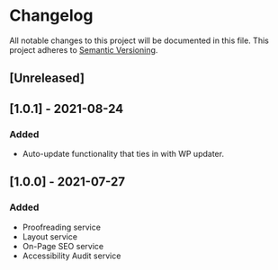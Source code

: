 # Changelog

All notable changes to this project will be documented in this file. This project adheres to [Semantic Versioning](https://semver.org/spec/v2.0.0.html).

## [Unreleased]

## [1.0.1] - 2021-08-24

### Added

- Auto-update functionality that ties in with WP updater.

## [1.0.0] - 2021-07-27

### Added

- Proofreading service
- Layout service
- On-Page SEO service
- Accessibility Audit service
